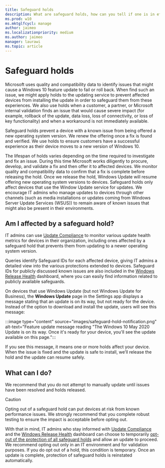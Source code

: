 ```yaml
---
title: Safeguard holds
description: What are safeguard holds, how can you tell if one is in effect, and what to do about it
ms.prod: w10
ms.mktglfcycl: manage
author: jaimeo
ms.localizationpriority: medium
ms.author: jaimeo
manager: laurawi
ms.topic: article
---
```


# Safeguard holds

Microsoft uses quality and compatibility data to identify issues that might cause a Windows 10 feature update to fail or roll back. When find such an issue, we might apply holds to the updating service to prevent affected devices from installing the update in order to safeguard them from these experiences. We also use holds when a customer, a partner, or Microsoft internal validation finds an issue that would cause severe impact (for example, rollback of the update, data loss, loss of connectivity, or loss of key functionality) and when a workaround is not immediately available.

Safeguard holds prevent a device with a known issue from being offered a new operating system version. We renew the offering once a fix is found and verified. We use holds to ensure customers have a successful experience as their device moves to a new version of Windows 10.

The lifespan of holds varies depending on the time required to investigate and fix an issue. During this time Microsoft works diligently to procure, develop, and validate a fix and then offer it to affected devices. We monitor quality and compatibility data to confirm that a fix is complete before releasing the hold. Once we release the hold, Windows Update will resume offering new operating system versions to devices.
Safeguard holds only affect devices that use the Window Update service for updates. We encourage IT admins who manage updates to devices through other channels (such as media installations or updates coming from Windows Server Update Services (WSUS)) to remain aware of known issues that might also be present in their environments.


## Am I affected by a safeguard hold?

IT admins can use [Update Compliance](update-compliance-feature-update-status.md#safeguard-holds) to monitor various update health metrics for devices in their organization, including ones affected by a safeguard hold that prevents them from updating to a newer operating system version. 

Queries identify Safeguard IDs for each affected device, giving IT admins a detailed view into the various protections extended to devices. Safeguard IDs for publicly discussed known issues are also included in the [Windows Release Health](https://docs.microsoft.com/windows/release-information/status-windows-10-1903) dashboard, where you can easily find information related to publicly available safeguards.

On devices that use Windows Update (but not Windows Update for Business), the **Windows Update** page in the Settings app displays a message stating that an update is on its way, but not ready for the device. Instead of the option to download and install the update, users will see this message:

:::image type="content" source="images/safeguard-hold-notification.png" alt-text="Feature update message reading "The Windows 10 May 2020 Update is on its way. Once it's ready for your device, you'll see the update available on this page.":::

If you see this message, it means one or more holds affect your device. When the issue is fixed and the update is safe to install, we’ll release the hold and the update can resume safely.

## What can I do?

We recommend that you do not attempt to manually update until issues have been resolved and holds released.

> [!CAUTION]
> Opting out of a safeguard hold can put devices at risk from known performance issues. We strongly recommend that you complete robust testing to ensure the impact is acceptable before opting out.
  
With that in mind, IT admins who stay informed with [Update Compliance](update-compliance-feature-update-status.md#safeguard-holds) and the [Windows Release Health](https://docs.microsoft.com/windows/release-information/status-windows-10-1903) dashboard can choose to temporarily [opt-out of the protection of all safeguard holds](safeguard-opt-out.md) and allow an update to proceed. We recommend opting out only in an IT environment and for validation purposes. If you do opt out of a hold, this condition is temporary. Once an update is complete, protection of safeguard holds is reinstated automatically. 
